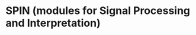 SPIN (modules for Signal Processing and Interpretation)
=======================================================


